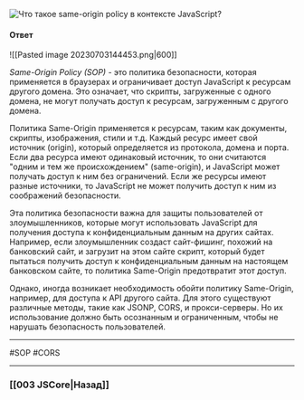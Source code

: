 ![Что такое same-origin policy в контексте JavaScript?](https://youtu.be/IooJ3P2VUYs?t=612)

#### Ответ

![[Pasted image 20230703144453.png|600]]

*Same-Origin Policy (SOP)* - это политика безопасности, которая применяется в браузерах и ограничивает доступ JavaScript к ресурсам другого домена. Это означает, что скрипты, загруженные с одного домена, не могут получать доступ к ресурсам, загруженным с другого домена.

Политика Same-Origin применяется к ресурсам, таким как документы, скрипты, изображения, стили и т.д. Каждый ресурс имеет свой источник (origin), который определяется из протокола, домена и порта. Если два ресурса имеют одинаковый источник, то они считаются "одним и тем же происхождением" (same-origin), и JavaScript может получать доступ к ним без ограничений. Если же ресурсы имеют разные источники, то JavaScript не может получить доступ к ним из соображений безопасности.

Эта политика безопасности важна для защиты пользователей от злоумышленников, которые могут использовать JavaScript для получения доступа к конфиденциальным данным на других сайтах. Например, если злоумышленник создаст сайт-фишинг, похожий на банковский сайт, и загрузит на этом сайте скрипт, который будет пытаться получить доступ к конфиденциальным данным на настоящем банковском сайте, то политика Same-Origin предотвратит этот доступ.

Однако, иногда возникает необходимость обойти политику Same-Origin, например, для доступа к API другого сайта. Для этого существуют различные методы, такие как JSONP, CORS, и прокси-серверы. Но их использование должно быть осознанным и ограниченным, чтобы не нарушать безопасность пользователей.

___
 #SOP #CORS

___

### [[003 JSCore|Назад]]